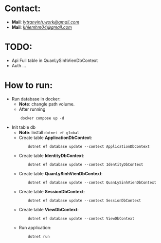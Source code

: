 # Contact:
- **Mail**: *lytranvinh.work@gmail.com*
- **Mail**: *khiemhm04@gmail.com*

# TODO:
- Api Full table in QuanLySinhVienDbContext
- Auth ...  

# How to run:
- Run database in docker:
    + **Note**: changle path volume.
    + After running
    ```
        docker compose up -d
    ```
- Init table db
    + **Note**: Install `dotnet ef global`
    + Create table **ApplicationDbContext**:
        ```
            dotnet ef database update --context ApplicationDbContext
        ```
    +  Create table **IdentityDbContext**:
        ```
            dotnet ef database update --context IdentityDbContext
        ```
    + Create table **QuanLySinhVienDbContext**:
        ```
            dotnet ef database update --context QuanLySinhVienDbContext
        ```
    + Create table **SessionDbContext**:
        ```
            dotnet ef database update --context SessionDbContext
        ```
    + Create table **ViewDbContext**:
        ```
            dotnet ef database update --context ViewDbContext
        ```
    + Run application:
        ```
            dotnet run
        ```